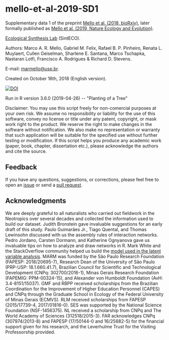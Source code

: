 # mello-et-al-2019-SD1

Supplementary data 1 of the preprint [Mello et al. (2018, bioRxiv)](https://doi.org/10.1101/452565), later formally published as [Mello et al. (2019, Nature Ecology and Evolution)](https://doi.org/10.1038/s41559-019-1002-3).

[Ecological Synthesis Lab](https://marcomellolab.wordpress.com) (SintECO).

Authors: Marco A. R. Mello, Gabriel M. Felix, Rafael B. P. Pinheiro, Renata L. Muylaert, Cullen Geiselman, Sharlene E. Santana, Marco Tschapka, Nastaran Lotfi, Francisco A. Rodrigues & Richard D. Stevens.

E-mail: marmello@usp.br. 

Created on October 16th, 2018 (English version).

<a href="https://doi.org/10.5281/zenodo.3360862"><img src="https://zenodo.org/badge/DOI/10.5281/zenodo.3360862.svg" alt="DOI"></a>

Run in R version 3.6.0 (2019-04-26) -- "Planting of a Tree"

Disclaimer: You may use this script freely for non-comercial purposes at your own risk. We assume no responsibility or liability for the use of this software, convey no license or title under any patent, copyright, or mask work right to the product. We reserve the right to make changes in the software without notification. We also make no representation or warranty that such application will be suitable for the specified use without further testing or modification. If this script helps you produce any academic work (paper, book, chapter, dissertation etc.), please acknowledge the authors and cite the source.


## Feedback

If you have any questions, suggestions, or corrections, please feel free to open an [issue](https://github.com/marmello77/mello-et-al-2018-SD1/issues) or send a [pull request](https://github.com/marmello77/mello-et-al-2018-SD1/pulls).


## Acknowledgments

We are deeply grateful to all naturalists who carried out fieldwork in the Neotropics over several decades and collected the information used to build our dataset. Judith Bronstein gave invaluable suggestions for an early draft of this study. Paulo Guimarães Jr., Tiago Quental, and Thomas Lewinsohn discussed with us the assembly rules of interaction networks. Pedro Jordano, Carsten Dormann, and Katherine Ognyanova gave us invaluable tips on how to analyze and draw networks in R. Mark White and the StackOverflow community helped us build the [model used in the latent variable analysis](https://stackoverflow.com/questions/44114501/model-identification-in-lavaan-for-r). MARM was funded by the São Paulo Research Foundation (FAPESP: 2018/20695-7), Research Dean of the University of São Paulo (PRP-USP: 18.1.660.41.7), Brazilian Council for Scientific and Technological Development (CNPq: 302700/2016-1), Minas Gerais Research Foundation (FAPEMIG: PPM-00324-15), and Alexander von Humboldt Foundation (AvH: 3.4-8151/15037). GMF and RBPP received scholarships from the Brazilian Coordination for the Improvement of Higher Education Personnel (CAPES) and CNPq through the Graduate School in Ecology of the Federal University of Minas Gerais (ECMVS). RLM received scholarships from FAPESP (2015/17739-4, 2017/01816-0). SES was supported by the National Science Foundation (NSF-1456375). NL received a scholarship from CNPq and The World Academy of Sciences (312518/2015-3). FAR acknowledges CNPq (307974/2013-8) and FAPESP (17/50144-0 and 16/25682-5) for the financial support given for his research, and the Leverhulme Trust for the Visiting Professorship provided. 
